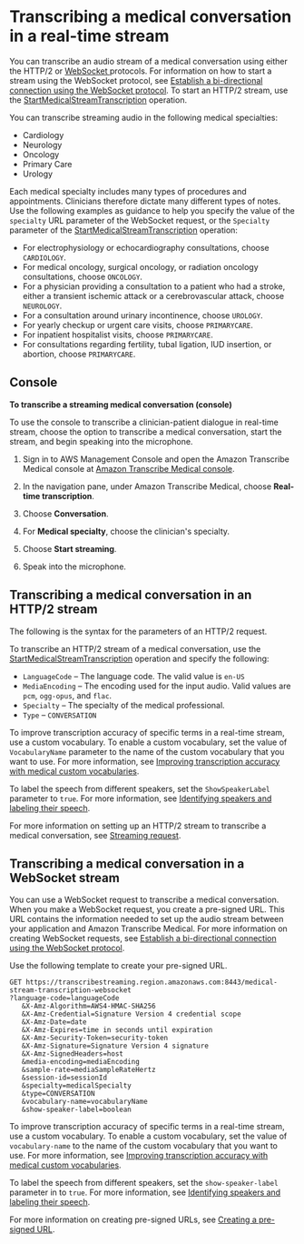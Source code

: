 # Transcribing a medical conversation in a real\-time stream<a name="streaming-medical-conversation"></a>

You can transcribe an audio stream of a medical conversation using either the HTTP/2 or [WebSocket ](https://tools.ietf.org/html/rfc6455) protocols\. For information on how to start a stream using the WebSocket protocol, see [Establish a bi\-directional connection using the WebSocket protocol](websocket-med.md)\. To start an HTTP/2 stream, use the [StartMedicalStreamTranscription](API_streaming_StartMedicalStreamTranscription.md) operation\.

You can transcribe streaming audio in the following medical specialties:
+ Cardiology
+ Neurology
+ Oncology
+ Primary Care
+ Urology

Each medical specialty includes many types of procedures and appointments\. Clinicians therefore dictate many different types of notes\. Use the following examples as guidance to help you specify the value of the `specialty` URL parameter of the WebSocket request, or the `Specialty` parameter of the [StartMedicalStreamTranscription](API_streaming_StartMedicalStreamTranscription.md) operation:
+ For electrophysiology or echocardiography consultations, choose `CARDIOLOGY`\.
+ For medical oncology, surgical oncology, or radiation oncology consultations, choose `ONCOLOGY`\.
+ For a physician providing a consultation to a patient who had a stroke, either a transient ischemic attack or a cerebrovascular attack, choose `NEUROLOGY`\.
+ For a consultation around urinary incontinence, choose `UROLOGY`\.
+ For yearly checkup or urgent care visits, choose `PRIMARYCARE`\.
+ For inpatient hospitalist visits, choose `PRIMARYCARE`\.
+ For consultations regarding fertility, tubal ligation, IUD insertion, or abortion, choose `PRIMARYCARE`\.

## Console<a name="streaming-medical-conversation-console"></a>

**To transcribe a streaming medical conversation \(console\)**

To use the console to transcribe a clinician\-patient dialogue in real\-time stream, choose the option to transcribe a medical conversation, start the stream, and begin speaking into the microphone\.

1. Sign in to AWS Management Console and open the Amazon Transcribe Medical console at [Amazon Transcribe Medical console](https://console.aws.amazon.com/transcribe/)\.

1. In the navigation pane, under Amazon Transcribe Medical, choose **Real\-time transcription**\.

1. Choose **Conversation**\.

1. For **Medical specialty**, choose the clinician's specialty\.

1. Choose **Start streaming**\.

1. Speak into the microphone\.

## Transcribing a medical conversation in an HTTP/2 stream<a name="http2-med-conversation-streaming"></a>

The following is the syntax for the parameters of an HTTP/2 request\.

To transcribe an HTTP/2 stream of a medical conversation, use the [StartMedicalStreamTranscription](API_streaming_StartMedicalStreamTranscription.md) operation and specify the following:
+ `LanguageCode` – The language code\. The valid value is `en-US`
+ `MediaEncoding` – The encoding used for the input audio\. Valid values are `pcm`, `ogg-opus`, and `flac`\.
+ `Specialty` – The specialty of the medical professional\.
+ `Type` – `CONVERSATION`

To improve transcription accuracy of specific terms in a real\-time stream, use a custom vocabulary\. To enable a custom vocabulary, set the value of `VocabularyName` parameter to the name of the custom vocabulary that you want to use\. For more information, see [Improving transcription accuracy with medical custom vocabularies](vocabulary-med.md)\.

To label the speech from different speakers, set the `ShowSpeakerLabel` parameter to `true`\. For more information, see [Identifying speakers and labeling their speech](conversation-diarization-med.md)\.

For more information on setting up an HTTP/2 stream to transcribe a medical conversation, see [Streaming request](how-streaming-med.md#streaming-med-request)\.

## Transcribing a medical conversation in a WebSocket stream<a name="transcribe-medical-conversation-websocket"></a>

You can use a WebSocket request to transcribe a medical conversation\. When you make a WebSocket request, you create a pre\-signed URL\. This URL contains the information needed to set up the audio stream between your application and Amazon Transcribe Medical\. For more information on creating WebSocket requests, see [Establish a bi\-directional connection using the WebSocket protocol](websocket-med.md)\.

Use the following template to create your pre\-signed URL\.

```
GET https://transcribestreaming.region.amazonaws.com:8443/medical-stream-transcription-websocket
?language-code=languageCode
   &X-Amz-Algorithm=AWS4-HMAC-SHA256
   &X-Amz-Credential=Signature Version 4 credential scope
   &X-Amz-Date=date
   &X-Amz-Expires=time in seconds until expiration
   &X-Amz-Security-Token=security-token
   &X-Amz-Signature=Signature Version 4 signature 
   &X-Amz-SignedHeaders=host
   &media-encoding=mediaEncoding
   &sample-rate=mediaSampleRateHertz
   &session-id=sessionId
   &specialty=medicalSpecialty
   &type=CONVERSATION
   &vocabulary-name=vocabularyName
   &show-speaker-label=boolean
```

To improve transcription accuracy of specific terms in a real\-time stream, use a custom vocabulary\. To enable a custom vocabulary, set the value of `vocabulary-name` to the name of the custom vocabulary that you want to use\. For more information, see [Improving transcription accuracy with medical custom vocabularies](vocabulary-med.md)\.

To label the speech from different speakers, set the `show-speaker-label` parameter in to `true`\. For more information, see [Identifying speakers and labeling their speech](conversation-diarization-med.md)\.

For more information on creating pre\-signed URLs, see [Creating a pre\-signed URL](websocket-med.md#websocket-url-med)\.